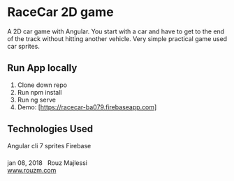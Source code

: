 # RaceCar 2D game
A 2D car game with Angular. You start with a car and have to get to the end of the track without hitting another vehicle. Very simple practical game used car sprites.

## Run App locally
1. Clone down repo
2. Run npm install
3. Run ng serve
4. Demo: [https://racecar-ba079.firebaseapp.com]

## Technologies Used
Angular cli 7
sprites
Firebase

###
jan 08, 2018 &nbsp; Rouz Majlessi
<br/>
www.rouzm.com

